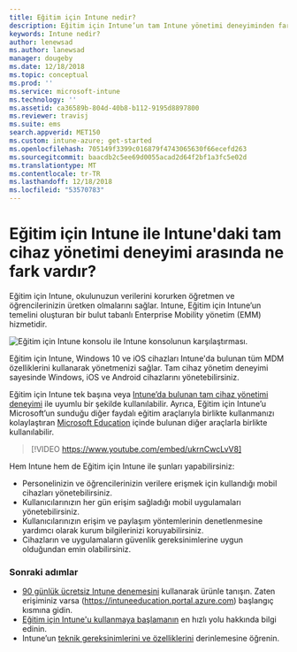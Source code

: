 ```yaml
---
title: Eğitim için Intune nedir?
description: Eğitim için Intune’un tam Intune yönetimi deneyiminden farkını öğrenin.
keywords: Intune nedir?
author: lenewsad
ms.author: lanewsad
manager: dougeby
ms.date: 12/18/2018
ms.topic: conceptual
ms.prod: ''
ms.service: microsoft-intune
ms.technology: ''
ms.assetid: ca36589b-804d-40b8-b112-9195d8897800
ms.reviewer: travisj
ms.suite: ems
search.appverid: MET150
ms.custom: intune-azure; get-started
ms.openlocfilehash: 705149f3399c016879f4743065630f66ecefd263
ms.sourcegitcommit: baacdb2c5ee69d0055acad2d64f2bf1a3fc5e02d
ms.translationtype: MT
ms.contentlocale: tr-TR
ms.lasthandoff: 12/18/2018
ms.locfileid: "53570783"
---
```

# <a name="how-is-intune-for-education-different-from-the-full-device-management-experience-in-intune"></a>Eğitim için Intune ile Intune'daki tam cihaz yönetimi deneyimi arasında ne fark vardır?

Eğitim için Intune, okulunuzun verilerini korurken öğretmen ve öğrencilerinizin üretken olmalarını sağlar. Intune, Eğitim için Intune’un temelini oluşturan bir bulut tabanlı Enterprise Mobility yönetim (EMM) hizmetidir.

![Eğitim için Intune konsolu ile Intune konsolunun karşılaştırması.](./media/intune-azure-vs-intuneEDU.png)

Eğitim için Intune, Windows 10 ve iOS cihazları Intune'da bulunan tüm MDM özelliklerini kullanarak yönetmenizi sağlar. Tam cihaz yönetim deneyimi sayesinde Windows, iOS ve Android cihazlarını yönetebilirsiniz.  

Eğitim için Intune tek başına veya [Intune’da bulunan tam cihaz yönetimi deneyimi](introduction-intune.md) ile uyumlu bir şekilde kullanılabilir. Ayrıca, Eğitim için Intune’u Microsoft’un sunduğu diğer faydalı eğitim araçlarıyla birlikte kullanmanızı kolaylaştıran [Microsoft Education](https://microsoft.com/education) içinde bulunan diğer araçlarla birlikte kullanılabilir.  

> [!VIDEO https://www.youtube.com/embed/ukrnCwcLvV8]

Hem Intune hem de Eğitim için Intune ile şunları yapabilirsiniz:
* Personelinizin ve öğrencilerinizin verilere erişmek için kullandığı mobil cihazları yönetebilirsiniz.
* Kullanıcılarınızın her gün erişim sağladığı mobil uygulamaları yönetebilirsiniz.
* Kullanıcılarınızın erişim ve paylaşım yöntemlerinin denetlenmesine yardımcı olarak kurum bilgilerinizi koruyabilirsiniz.
* Cihazların ve uygulamaların güvenlik gereksinimlerine uygun olduğundan emin olabilirsiniz.

### <a name="next-steps"></a>Sonraki adımlar
* [90 günlük ücretsiz Intune denemesini](https://signup.microsoft.com/Signup?OfferId=5eec053c-cc40-4cd5-a06a-ea8d75cf2686&ali=1) kullanarak ürünle tanışın. Zaten erişiminiz varsa (https://intuneeducation.portal.azure.com) başlangıç kısmına gidin.
* [Eğitim için Intune'u kullanmaya başlamanın](/intune-education/what-is-express-configuration) en hızlı yolu hakkında bilgi edinin.
* Intune’un [teknik gereksinimlerini ve özelliklerini](/intune/supported-devices-browsers) derinlemesine öğrenin.
